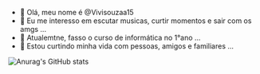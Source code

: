 - 👋 Olá, meu nome é @Vivisouzaa15
- 👀 Eu me interesso em escutar musicas, curtir momentos e sair com os amgs ...
- 🌱 Atualemtne, fasso o curso de informática no 1°ano ...
- 💞️ Estou curtindo minha vida com pessoas, amigos e familiares ...
  
![Anurag's GitHub stats](https://github-readme-stats.vercel.app/api?username=Vivisouzaa15&show_icons=true&theme=dracula)
